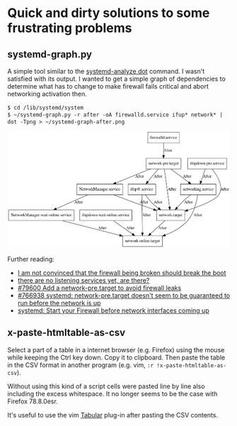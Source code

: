 # Quick and dirty solutions to some frustrating problems

## systemd-graph.py

A simple tool similar to the [systemd-analyze dot][sad] command. I wasn't 
satisfied with its output. I wanted to get a simple graph of 
dependencies to determine what has to change to make firewall fails 
critical and abort networking activation then.

    $ cd /lib/systemd/system
    $ ~/systemd-graph.py -r after -oA firewalld.service ifup* network* | dot -Tpng > ~/systemd-graph-after.png

![systemd dependencies graph](images/systemd-graph-after.png)

Further reading:

- [I am not convinced that the firewall being broken should break the 
  boot](https://lists.freedesktop.org/archives/systemd-devel/2014-June/019917.html)
- [there are no listening services yet, are 
  there?](https://lists.freedesktop.org/archives/systemd-devel/2014-June/019797.html)
- [#79600 Add a network-pre.target to avoid firewall 
  leaks](https://bugs.freedesktop.org/show_bug.cgi?id=79600)
- [#766938 systemd: network-pre.target doesn't seem to be guaranteed to 
  run before the network is 
  up](https://bugs.debian.org/cgi-bin/bugreport.cgi?bug=766938)
- [systemd: Start your Firewall before network interfaces coming 
  up](https://andidittrich.com/2017/03/systemd-start-your-firewall-before-network-interfaces-coming-up.html)

[sad]: https://www.freedesktop.org/software/systemd/man/systemd-analyze.html

## x-paste-htmltable-as-csv

Select a part of a table in a internet browser (e.g. Firefox) using 
the mouse while keeping the Ctrl key down. Copy it to clipboard. Then 
paste the table in the CSV format in another program (e.g. vim,
`:r !x-paste-htmltable-as-csv`).

Without using this kind of a script cells were pasted line by line also 
including the excess whitespace. It no longer seems to be the case with 
Firefox 78.8.0esr.

It's useful to use the vim [Tabular] plug-in after pasting the CSV 
contents.

[Tabular]: https://github.com/godlygeek/tabular
